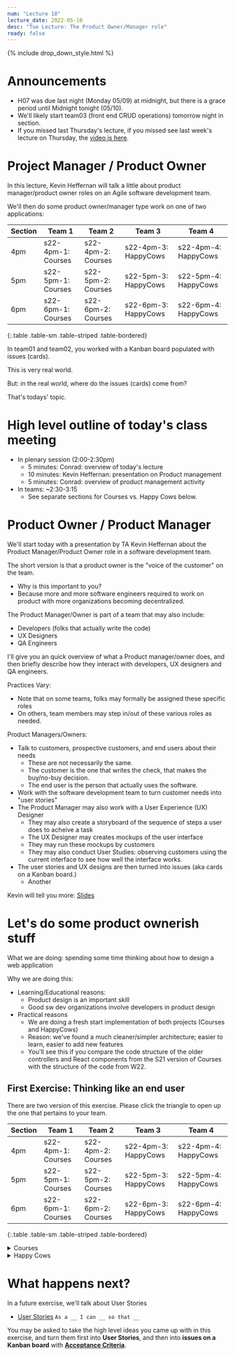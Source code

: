 ```yaml
---
num: "Lecture 18"
lecture_date: 2022-05-10
desc: "Tue Lecture: The Product Owner/Manager role"
ready: false
---
```


{% include drop_down_style.html %}


# Announcements

* H07 was due last night (Monday 05/09) at midnight, but there is a grace period until Midnight tonight (05/10).
* We'll likely start team03 (front end CRUD operations) tomorrow night in section.
* If you missed last Thursday's lecture, if you missed see last week's lecture on Thursday, the [video is here](https://gauchocast.hosted.panopto.com/Panopto/Pages/Viewer.aspx?id=6a3feb86-018d-4ff9-9212-ae8e015108de).


# Project Manager / Product Owner

In this lecture, Kevin Heffernan will talk a little about product manager/product owner roles on an Agile software development team.

We'll then do some product owner/manager type work on one of two applications:

| Section | Team 1 | Team 2 | Team 3 | Team 4 |
|--------------------|--------|--------|--------|--------|
| 4pm | s22-4pm-1: Courses | s22-4pm-2: Courses | s22-4pm-3: HappyCows | s22-4pm-4: HappyCows | 
| 5pm | s22-5pm-1: Courses | s22-5pm-2: Courses | s22-5pm-3: HappyCows | s22-5pm-4: HappyCows | 
| 6pm | s22-6pm-1: Courses | s22-6pm-2: Courses | s22-6pm-3: HappyCows | s22-6pm-4: HappyCows | 
{:.table .table-sm .table-striped .table-bordered}


In team01 and team02, you worked with a Kanban board populated with issues (cards).

This is very real world.

But: in the real world, where do the issues (cards) come from?

That's todays' topic.

# High level outline of today's class meeting

* In plenary session (2:00-2:30pm)
  * 5 minutes: Conrad: overview of today's lecture
  * 10 minutes: Kevin Heffernan: presentation on Product management
  * 5 minutes: Conrad: overview of product management activity
* In teams: ~2:30-3:15
  * See separate sections for Courses vs. Happy Cows below.
  
# Product Owner / Product Manager

We'll start today with a presentation by TA Kevin Heffernan about the Product Manager/Product Owner role in a software development team.

The short version is that a product owner is the "voice of the customer" on the team. 
* Why is this important to you?
* Because more and more software engineers required to work on product with more organizations becoming decentralized.

The Product Manager/Owner is part of a team that may also include:
* Developers (folks that actually write the code)
* UX Designers
* QA Engineers

I'll give you an quick overview of what a Product manager/owner does, and then briefly describe how they interact with developers, UX designers and QA engineers.

Practices Vary:
* Note that on some teams, folks may formally be assigned these specific roles
* On others, team members may step in/out of these various roles as needed.

Product Managers/Owners:
* Talk to customers, prospective customers, and end users about their needs
  - These are not necessarily the same.
  - The customer is the one that writes the check, that makes the buy/no-buy decision.
  - The end user is the person that actually uses the software.
* Work with the software development team to turn customer needs into "user stories" 
* The Product Manager may also work with a User Experience (UX) Designer
  * They may also create a storyboard of the sequence of steps a user does to acheive a task
  * The UX Designer may creates mockups of the user interface
  * They may run these mockups by customers
  * They may also conduct User Studies: observing customers using the current interface to see how well the interface works.
* The user stories and UX designs are then turned into issues (aka cards on a Kanban board.)
  * Another 

Kevin will tell you more: [Slides](https://docs.google.com/presentation/d/1Q93KdwjsbL-86Vj2bXWsT1OHDV5UM-d0/edit?usp=sharing&ouid=115856948234298493496&rtpof=true&sd=true)

# Let's do some product ownerish stuff

What we are doing: spending some time thinking about how to design a web application

Why we are doing this: 
* Learning/Educational reasons:
  * Product design is an important skill
  * Good sw dev organizations involve developers in product design
* Practical reasons
  * We are doing a fresh start implementation of both projects (Courses and HappyCows)
  * Reason: we've found a much cleaner/simpler architecture; easier to learn, easier to add new features
  * You'll see this if you compare the code structure of the older controllers and React components from the 
    S21 version of Courses with the structure of the code from W22.
    
    
## First Exercise: Thinking like an end user

There are two version of this exercise.  Please click the triangle to open up the one that pertains to your team.

| Section            | Team 1 | Team 2 | Team 3 | Team 4 |
|--------------------|--------|--------|--------|--------|
| 4pm | s22-4pm-1: Courses | s22-4pm-2: Courses | s22-4pm-3: HappyCows | s22-4pm-4: HappyCows | 
| 5pm | s22-5pm-1: Courses | s22-5pm-2: Courses | s22-5pm-3: HappyCows | s22-5pm-4: HappyCows | 
| 6pm | s22-6pm-1: Courses | s22-6pm-2: Courses | s22-6pm-3: HappyCows | s22-6pm-4: HappyCows | 
{:.table .table-sm .table-striped .table-bordered}


<details>
<summary>
Courses  
</summary>
 
We'll be looking at a piece of software produced by past UCSB CMPSC 156 students (specifically, from F20, W21, S21).

This piece of software is intended as an "improved version" of 

* <https://my.sa.ucsb.edu/public/curriculum/coursesearch.aspx>
 

There are four versions that you can look at:
 
First, there is the one implemented by the F20/W21/S21 CS156 students:
* Available here <https://proj-ucsb-courses-search.herokuapp.com/>
* Code: <https://github.com/ucsb-cs156-s21/proj-ucsb-courses-search>
* This one has quite a few features beyond the UCSB production app
* But not all of them have been fully realized, and some may contain bugs or parts that are incomplete.

A few things that the S22 version of the app offers:
* Basic course search (but for a wider range of quarters; it goes all the way back to 2009)
* Advanced course searches.  Some examples:
  - When was a course offered over time, and who taught it?
  - For a given professor, what did they teach over time?
* Statistics of various kinds for various courses. 
 

There was an intention to start offering the ability to put together "sample schedules" of courses (this feature requires login),
though it was never fully implemented.   Think about: if it were, what would you want it to look like?

| What | Link |
|------|------|
| Running Appllication | <https://proj-ucsb-courses-search.herokuapp.com> |
| Source Code |  <https://github.com/ucsb-cs156-s21/proj-ucsb-courses-search> |
| Backend API (Swagger) | <https://proj-ucsb-courses-search.herokuapp.com/swagger-ui/index.html> |
| Storybook of React Components | <https://ucsb-cs156-s21.github.io/proj-ucsb-courses-search-docs/storybook> | 
{:.table .table-sm .table-striped .table-bordered}

Then there are three versions implemented by the W22 CS156 students. You'll be assigned one of these code
bases as your starting point.   These are very much preliminary works in progress:

| W22 Section | S22 Section | Heroku | GitHub |
|-------------|-------------|--------|--------|
| 5pm | 4pm | <https://courses-w22-5.herokuapp.com/> |  <https://github.com/ucsb-cs156-w22/team04-w22-5pm-courses>  |
| 6pm | 5pm | <https://courses-w22-6.herokuapp.com/> |  <https://github.com/ucsb-cs156-w22/team04-w22-6pm-courses>  |
| 7pm | 6pm | <https://courses-w22-7.herokuapp.com/> |  <https://github.com/ucsb-cs156-w22/team04-w22-7pm-courses>  |
{:.table .table-sm .table-striped .table-bordered}

You'll see that so far, these apps offer CRUD applications for schedules, but no ability to add or delete courses from those
schedules.
 
Also for basic search, the applications offer the ability to search, but only the basic search, and you can only see the course
heading, not information about particular sections.  It turns out that one of the most difficult and fundamental problems in implementing
a course search app is converting the structure of the JSON that is returned by the UCSB Courses Search API into a structure that
can be used to populate a table like the ones you see on 
the [Official UCSB Courses Search](https://my.sa.ucsb.edu/public/curriculum/coursesearch.aspx), or the
[S22 Courses Search](https://proj-ucsb-courses-search.herokuapp.com).
 
As you think about what feature you could work on, you may also consider the features available to you on GOLD, 
and whether some of those features could be and/or should be added to these apps.

 
## Step 1: As a group, organize the document into sections by user

* Please open the Google Document Folder that was shared in the announcement Slack channel. Navigate to your team's document.
* Add a new document with the title `Product Owner Activity, s22-xpm-y 05/10` (put in your team name in place of s22-xpm-y).
* Also put `Product Owner Activity, s22-xpm-y 05/10` as a heading at the top of the text of the document (put in your team name in place of s22-xpm-y).
* Now, add six headers for each of the names of members of your team, so that you each have a section of the document to enter some notes, e.g. 

  > ## Alice
  > Alice's notes here
  > 
  > ## Bob
  > Bob's notes here
  >
  > ## Chris
  > Chris' notes here
  >
  > etc.

## Step 2: As an individual explore the application (4 minutes)

Then, as individuals, spend 5-10 minutes doing this:

Next: Open up the application.   
* Spend a few minutes exploring the <https://proj-ucsb-courses-search.herokuapp.com> application and it's features. 
* Compare/contrast with <https://my.sa.ucsb.edu/public/curriculum/coursesearch.aspx> and GOLD
* Think about what would be valuable to you as a student.

Finally, also open up the app you are inheriting from the W22 section, here:
 
| W22 Section | S22 Section | Heroku | GitHub |
| 5pm | 4pm | <https://courses-w22-5.herokuapp.com/> |  <https://github.com/ucsb-cs156-w22/team04-w22-5pm-courses>  |
| 6pm | 5pm | <https://courses-w22-6.herokuapp.com/> |  <https://github.com/ucsb-cs156-w22/team04-w22-6pm-courses>  |
| 7pm | 6pm | <https://courses-w22-7.herokuapp.com/> |  <https://github.com/ucsb-cs156-w22/team04-w22-7pm-courses>  |
{:.table .table-sm .table-striped .table-bordered}

## Step 3: As an individual make some notes (4 minutes)

Then, make some notes about what you see that is good, and what could be improved. Aim for 3 items. 

As you make notes, consider including screenshots.

* What features do you find the most valuable?
* What changes would you make to the user interface?
* What features are missing that you think would be valuable?

If you'd like to see a certain feature, consider mocking up a design of what the forms would look like.

If you'd like to see changes to a User Interface, consider making a screen shot, and then marking it up with
the changes you'd like to see.

## Step 4: With a partner, share your ideas (4 minutes)

With a partner, discuss some of the ideas you each came up with independently. 

Take turns, half a minute each pitching each other your ideas.

Then, choose your favorite two to share with the team.

## Step 5: As a group, discuss your lists (8 minutes)

Add a section at the top of the document with a header called "Group Discussion"

> ## Group Discussion
> Enter notes here
>
> ## Alice
> Alice's notes here
> 
> ## Bob
> Bob's notes here
> etc.

Invite each pair of students on the team to share their two ideas for the application.

One member of the group should make some notes about what there is consensus about, and where
there is disagreement.  

Note all eight ideas. 

Finally, choose two of the most important features
that you'd like to prioritize in the new version of the application, and mark those in your document.

Also, choose someone that can present for your team.  
 
# Step 6: As a class, each team shares 1 or 2 of the ideas your team came up with

We'll come around to allow each group to spend time sharing their idea(s). 

One student (maybe two) from each team will have half a minute to share their idea with the class.

So, keep it short! This is a low presure exercise meant to be fun and not test your public speaking skills. 

At most share 2 ideas that your team felt would be high priority with the class. 

</details>

<details>
<summary>
Happy Cows
</summary>
 
# Setting up access to the Heroku Dashboard

Your team has its own deployment of the original Happy Cows code (written in Express/Node), at one of these links:

* <https://happycows-og-4pm-3.herokuapp.com/>
* <https://happycows-og-4pm-4.herokuapp.com/>
* <https://happycows-og-5pm-3.herokuapp.com/>
* <https://happycows-og-5pm-4.herokuapp.com/>
* <https://happycows-og-6pm-3.herokuapp.com/>
* <https://happycows-og-6pm-4.herokuapp.com/>

You should also find a Heroku Dashboard link for these.  We've added ONE member of your team; that member of your team should 
add all of the rest.  (If they are absent today, ask Prof. Conrad or Kevin to add someone else, and then they can add the rest.)

Kevin and Prof. Conrad have added one member of each team to the Heroku app for your team at the dashboard links below:

* https://dashboard.heroku.com/apps/happycows-og-4pm-3.herokuapp.com/access>
* https://dashboard.heroku.com/apps/happycows-og-4pm-4.herokuapp.com/access>
* https://dashboard.heroku.com/apps/happycows-og-5pm-3.herokuapp.com/access>
* https://dashboard.heroku.com/apps/happycows-og-5pm-4.herokuapp.com/access>
* https://dashboard.heroku.com/apps/happycows-og-6pm-3.herokuapp.com/access>
* https://dashboard.heroku.com/apps/happycows-og-6pm-4.herokuapp.com/access>

We've let that person know on your slack channel. They should add all of the other members of the team.

# Giving each member of your team admin access to the app.

Before you can get admin access to the app, you need to have logged into the app at least once.

So, each team member should login at the regular app link below, and then make a post in the slack channel indicating they have done so.


* <https://happycows-og-4pm-3.herokuapp.com/>
* <https://happycows-og-4pm-4.herokuapp.com/>
* <https://happycows-og-5pm-3.herokuapp.com/>
* <https://happycows-og-5pm-4.herokuapp.com/>
* <https://happycows-og-6pm-3.herokuapp.com/>
* <https://happycows-og-6pm-4.herokuapp.com/>

When each team member has logged in, then you can do the next step.  For this, it is easiest to do this at the CSIL prompt, because the
`mysql` client is already installed there; you won't need it except for this one step, so it's not worth it to install on your local machine.

Just login into CSIL, and then paste in this command:

```
   mysql -u xxxx --password=yyyy -h us-cdbr-east-05.cleardb.net -D zzzzz
```

Of course, the values `xxxx`, `yyyy`, and `zzzz` are not the real values.  You'll get the real values by visiting the Heroku dashboard for your app,
and revealing the Config Vars, like this.  Click the "Reveal Config Vars" button, and you should see values for: `DB_NAME`, `DB_USERNAME` and `DB_PASSWORD`.   The xxxx is the username, the yyyy is the password and the zzzz is the database name.  Fill those in, and hit return.


<img width="1012" alt="image" src="https://user-images.githubusercontent.com/1119017/166589488-73f2575b-dd0e-48e1-85ec-35cf1ecf88e7.png">

That should bring up a prompt like this one:

<img width="652" alt="image" src="https://user-images.githubusercontent.com/1119017/166590401-caec4c4d-2df5-401e-ae97-1462fc6e3a96.png">

Where you can then use a command like this to  list all of the users:

```
select * from users;
```

You should get output like this:

```
+----+-----------+-----------+---------------------+-------+--------------------------------------+---------------------+---------------------+
| id | firstName | lastName  | email               | type  | token                                | createdAt           | updatedAt           |
+----+-----------+-----------+---------------------+-------+--------------------------------------+---------------------+---------------------+
|  4 | Kev       | Heffernan | kheffernan@ucsb.edu | admin | e775aeb0-cb34-11ec-8d12-d5718fa24def | 2022-05-03 23:01:02 | 2022-05-03 23:01:02 |
| 14 | Phill     | Conrad    | phtcon@ucsb.edu     | admin | ffbfcaa0-cb34-11ec-8d12-d5718fa24def | 2022-05-03 23:01:43 | 2022-05-03 23:01:43 |
+----+-----------+-----------+---------------------+-------+--------------------------------------+---------------------+---------------------+
2 rows in set (0.071 sec)
```

If you see that all of the users listed should be made admins, you can use this command to set them all at once:

```
update users set type='admin' where 1;
```

Or, you can set them one at a time like this:

```
update users set type='admin' where id='4';
```


Once you are finished, you can type `exit` to leave the mysql prompt.

At this point, every member of your team should have admin access.  You can test this by visiting the url `/admin` on your site, e.g.

* <https://happycows-og-4pm-3.herokuapp.com/admin>
* <https://happycows-og-4pm-4.herokuapp.com/admin>
* <https://happycows-og-5pm-3.herokuapp.com/admin>
* <https://happycows-og-5pm-4.herokuapp.com/admin>
* <https://happycows-og-6pm-3.herokuapp.com/admin>
* <https://happycows-og-6pm-4.herokuapp.com/admin>

From there, you can experiment with both the admin and user features of the app.

 
# Learning about Happy Cows
 
There are four documents that you should read to learn about the HappyCows game.  Please take 5-10 minutes for each team member to look over these documents.
 
1. [Happy cows description: A text description of the game](https://docs.google.com/document/d/1pKpvrSHJ1PKCaSsjNa_xv79u3NzLl6jV/edit?usp=sharing&ouid=115856948234298493496&rtpof=true&sd=true), by Prof. Mattanjah de Vries, the UCSB Chemistry professor that developed the game.
2. [Happy cows intro: A set of slides about the game](https://docs.google.com/presentation/d/1oCZ2ePYW5hy4JkFz8z-2-fz-tBOOy-id/edit?usp=sharing&ouid=115856948234298493496&rtpof=true&sd=true) also by Prof. de Vries.
3. [`gamePlay.md`: A high level description of the game](https://github.com/ucsb-cs156-w22/HappierCows/blob/main/docs/gamePlay.md) by Seth VanBrocklin, who was an LA for CMPSC 156 during W22, and graduated after W22.   (Seth may be available to consult with teams in class.)
4. [`newFeatures.md`: A description of possible future designs for HappyCows](https://github.com/ucsb-cs156-w22/HappierCows/blob/main/docs/newFeatures.md) A description of possible future designs for HappyCows, also written by Seth.
 
# Writing activity
 
## Step 1: As a group, organize the document into sections by user

* Please open the Google Document Folder that was shared in the announcement Slack channel. Navigate to your team's document.
* Add a new document with the title `Product Owner Activity, s22-xpm-y 05/10` (put in your team name in place of s22-xpm-y).
* Also put `Product Owner Activity, s22-xpm-y 05/10` as a heading at the top of the text of the document (put in your team name in place of s22-xpm-y).
* Now, add six headers for each of the names of members of your team, so that you each have a section of the document to enter some notes, e.g. 

  > ## Alice
  > Alice's notes here
  > 
  > ## Bob
  > Bob's notes here
  >
  > ## Chris
  > Chris' notes here
  >
  > etc.

## Step 2: As an individual explore the application (4 minutes)

Then, as individuals, spend 5-10 minutes doing this:

Next: Open up the older HappyCows application using the Heroku deployment assigned to your team:

* <https://happycows-og-4pm-3.herokuapp.com/>
* <https://happycows-og-4pm-4.herokuapp.com/>
* <https://happycows-og-5pm-3.herokuapp.com/>
* <https://happycows-og-5pm-4.herokuapp.com/>
* <https://happycows-og-6pm-3.herokuapp.com/>
* <https://happycows-og-6pm-4.herokuapp.com/> 
 
* Spend a few minutes exploring the current Happy Cows application and its features. 
* Think about features that would make it easier for the instructor/admin to set up the game.
* Think about features that make game play more interesting

Then open up the app you are inheriting from the W22 section, here:
 
| W22 Section | S22 Section | Heroku | GitHub |
| 5pm | 4pm | <https://.herokuapp.com/> |  <https://github.com/ucsb-cs156-w22/team04-w22-5pm-HappyCows>  |
| 6pm | 5pm | <https://.herokuapp.com/> |  <https://github.com/ucsb-cs156-w22/team04-w22-6pm-HappyCows>  |
| 7pm | 6pm | <https://.herokuapp.com/> |  <https://github.com/ucsb-cs156-w22/team04-w22-7pm-HappyCows>  |
{:.table .table-sm .table-striped .table-bordered}
 
See what features work, and what features are missing.  You may also want to consult with the LAs or other staff.

## Step 3: As an individual make some notes (4 minutes)

Then, make some notes about what you see that is good, and what could be improved. Aim for 3 items. 

As you make notes, consider including screenshots.

* What features do you find the most valuable?
* What changes would you make to the user interface?
* What features are missing that you think would be valuable?

If you'd like to see a certain feature, consider mocking up a design of what the forms would look like.

If you'd like to see changes to a User Interface, consider making a screen shot, and then marking it up with
the changes you'd like to see.

## Step 4: With a partner, share your ideas (4 minutes)

With a partner from your team, discuss some of the ideas you each came up with independently. 

Take turns, half a minute each pitching each other your ideas.

Then, choose your favorite two to share with the team.

## Step 5: As a group, discuss your lists (8 minutes)

Add a section at the top of the document with a header called "Group Discussion"

> ## Group Discussion
> Enter notes here
>
> ## Alice
> Alice's notes here
> 
> ## Bob
> Bob's notes here
> etc.

Invite each pair of students on the team to share their two ideas for the application.

One member of the group should make some notes about what there is consensus about, and where
there is disagreement.  

Note all eight ideas. 

Finally, choose two of the most important features
that you'd like to prioritize in the new version of the application, and mark those in your document.

Also, choose someone that can present for your team.  
 
# Step 6: As a class, each team shares 1 or 2 of the ideas your team came up with

We'll come around to allow each group to spend time sharing their idea(s). 

One student (maybe two) from each team will have half a minute to share their idea with the class.

So, keep it short! This is a low presure exercise meant to be fun and not test your public speaking skills. 

At most share 2 ideas that your team felt would be high priority with the class. 


</details>


# What happens next?
 
In a future exercise, we'll talk about User Stories
* [User Stories](https://ucsb-cs156.github.io/topics/user_stories/) `As a __ I can __ so that __`
 
You may be asked to take the high level ideas you came up with in this exercise, and turn them first into **User Stories**, and then into 
**issues on a Kanban board** with [**Acceptance Criteria**](https://ucsb-cs156.github.io/topics/agile_acceptance_criteria/).
  



